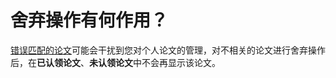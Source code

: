 # 舍弃操作有何作用？

[错误匹配的论文](why_wrong_match.md)可能会干扰到您对个人论文的管理，对不相关的论文进行舍弃操作后，在**已认领论文**、**未认领论文**中不会再显示该论文。